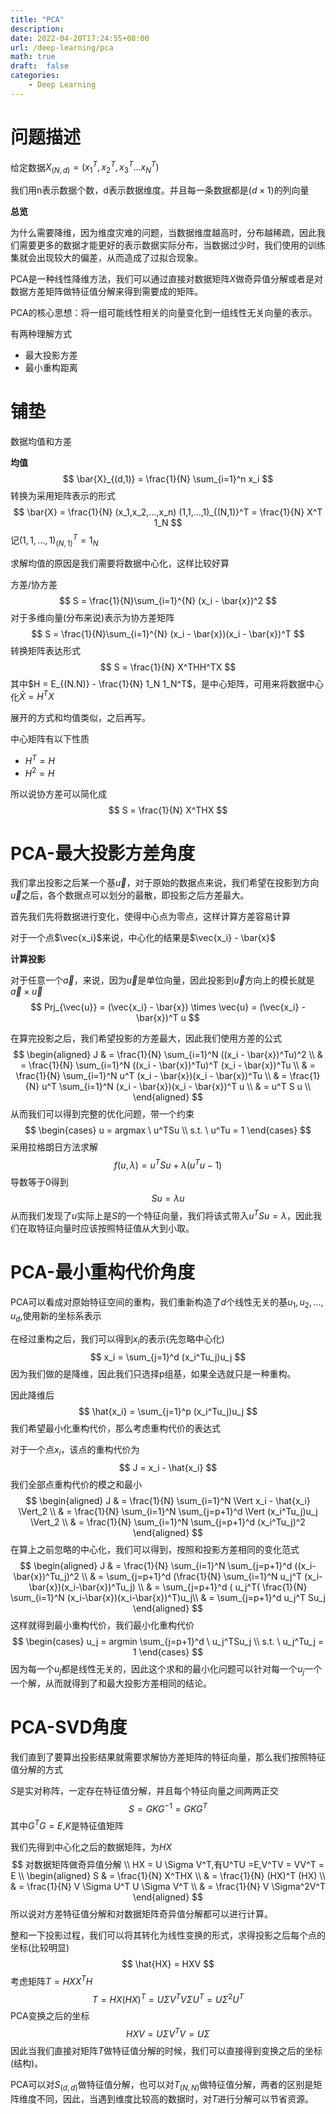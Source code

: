 ```yaml
---
title: "PCA"
description:
date: 2022-04-20T17:24:55+08:00
url: /deep-learning/pca
math: true
draft:  false
categories:
    - Deep Learning
---
```


# 问题描述

给定数据$X_{(N,d)} = ({x_1^T,x_2^T,x_3^T ... x_N^T})$

我们用n表示数据个数，d表示数据维度。并且每一条数据都是$(d \times 1)$的列向量

**总览**

为什么需要降维，因为维度灾难的问题，当数据维度越高时，分布越稀疏，因此我们需要更多的数据才能更好的表示数据实际分布，当数据过少时，我们使用的训练集就会出现较大的偏差，从而造成了过拟合现象。

PCA是一种线性降维方法，我们可以通过直接对数据矩阵$X$做奇异值分解或者是对数据方差矩阵做特征值分解来得到需要成的矩阵。

PCA的核心思想：将一组可能线性相关的向量变化到一组线性无关向量的表示。

有两种理解方式

- 最大投影方差
- 最小重构距离

# 铺垫

数据均值和方差

**均值**
$$
\bar{X}_{(d,1)} = \frac{1}{N} \sum_{i=1}^n x_i
$$
转换为采用矩阵表示的形式
$$
\bar{X} = \frac{1}{N} (x_1,x_2,...,x_n) (1,1,...,1)_{(N,1)}^T = \frac{1}{N} X^T 1_N
$$
记$(1,1,...,1)_{(N,1)}^T = 1_N$

求解均值的原因是我们需要将数据中心化，这样比较好算

方差/协方差
$$
S = \frac{1}{N}\sum_{i=1}^{N} (x_i - \bar{x})^2
$$
对于多维向量(分布来说)表示为协方差矩阵
$$
S = \frac{1}{N}\sum_{i=1}^{N} (x_i - \bar{x})(x_i - \bar{x})^T
$$
转换矩阵表达形式
$$
S = \frac{1}{N} X^THH^TX
$$
其中$H = E_{(N.N)} - \frac{1}{N} 1_N 1_N^T$，是中心矩阵，可用来将数据中心化$\bar{X} = H^TX$

展开的方式和均值类似，之后再写。

中心矩阵有以下性质

- $H^T = H$
- $H^2 = H$

所以说协方差可以简化成
$$
S = \frac{1}{N} X^THX
$$

# PCA-最大投影方差角度

我们拿出投影之后某一个基$\vec{u}$，对于原始的数据点来说，我们希望在投影到方向$\vec{u}$之后，各个数据点可以划分的最散，即投影之后方差最大。

首先我们先将数据进行变化，使得中心点为零点，这样计算方差容易计算 

对于一个点$\vec{x_i}$来说，中心化的结果是$\vec{x_i} - \bar{x}$

**计算投影**

对于任意一个$\vec{a}$，来说，因为$\vec{u}$是单位向量，因此投影到$\vec{u}$方向上的模长就是$\vec{a} \times \vec{u}$
$$
Prj_{\vec{u}} = (\vec{x_i} - \bar{x}) \times \vec{u} = (\vec{x_i} - \bar{x})^T u
$$


在算完投影之后，我们希望投影的方差最大，因此我们使用方差的公式
$$
\begin{aligned}
J & = \frac{1}{N} \sum_{i=1}^N ((x_i - \bar{x})^Tu)^2 \\
	& = \frac{1}{N} \sum_{i=1}^N  ((x_i - \bar{x})^Tu)^T (x_i - \bar{x})^Tu  \\
	& = \frac{1}{N} \sum_{i=1}^N u^T (x_i - \bar{x})(x_i - \bar{x})^Tu \\
	& = \frac{1}{N} u^T \sum_{i=1}^N (x_i - \bar{x})(x_i - \bar{x})^T u \\
	& = u^T S u \\
\end{aligned}
$$
从而我们可以得到完整的优化问题，带一个约束
$$
\begin{cases}
u = argmax \ u^TSu \\
 s.t. \ u^Tu = 1
 \end{cases}
$$
采用拉格朗日方法求解
$$
f(u,\lambda) = u^TSu + \lambda(u^Tu - 1)
$$
导数等于0得到
$$
Su = \lambda u
$$
从而我们发现了$u$实际上是$S$的一个特征向量，我们将该式带入$u^TSu = \lambda$，因此我们在取特征向量时应该按照特征值从大到小取。

# PCA-最小重构代价角度

 PCA可以看成对原始特征空间的重构，我们重新构造了$d$个线性无关的基$u_1,u_2,...,u_d$,使用新的坐标系表示

在经过重构之后，我们可以得到$x_i$的表示(先忽略中心化)
$$
x_i = \sum_{j=1}^d (x_i^Tu_j)u_j
$$
因为我们做的是降维，因此我们只选择p组基，如果全选就只是一种重构。

因此降维后
$$
\hat{x_i} = \sum_{j=1}^p (x_i^Tu_j)u_j
$$
我们希望最小化重构代价，那么考虑重构代价的表达式

对于一个点$x_i$，该点的重构代价为
$$
J = x_i - \hat{x_i}
$$
我们全部点重构代价的模之和最小
$$
\begin{aligned}
J & = \frac{1}{N} \sum_{i=1}^N \Vert x_i - \hat{x_i}  \Vert_2 \\
& = \frac{1}{N} \sum_{i=1}^N \sum_{j=p+1}^d \Vert (x_i^Tu_j)u_j \Vert_2 \\ 
& = \frac{1}{N} \sum_{i=1}^N \sum_{j=p+1}^d (x_i^Tu_j)^2
\end{aligned}
$$
在算上之前忽略的中心化，我们可以得到，按照和投影方差相同的变化范式
$$
\begin{aligned}
J & = \frac{1}{N} \sum_{i=1}^N \sum_{j=p+1}^d ((x_i-\bar{x})^Tu_j)^2 \\
& = \sum_{j=p+1}^d (\frac{1}{N} \sum_{i=1}^N u_j^T (x_i-\bar{x})(x_i-\bar{x})^Tu_j) \\
& = \sum_{j=p+1}^d ( u_j^T( \frac{1}{N} \sum_{i=1}^N (x_i-\bar{x})(x_i-\bar{x})^T)u_j\\
& = \sum_{j=p+1}^d u_j^T Su_j
\end{aligned}
$$
这样就得到最小重构代价，我们最小化重构代价
$$
\begin{cases}
u_j = argmin \sum_{j=p+1}^d \ u_j^TSu_j \\
 s.t. \ u_j^Tu_j = 1
 \end{cases}
$$
因为每一个$u_j$都是线性无关的，因此这个求和的最小化问题可以针对每一个$u_j$一个一个解，从而就得到了和最大投影方差相同的结论。

# PCA-SVD角度

我们直到了要算出投影结果就需要求解协方差矩阵的特征向量，那么我们按照特征值分解的方式

$S$是实对称阵，一定存在特征值分解，并且每个特征向量之间两两正交
$$
S = GKG^{-1} = GKG^T
$$
其中$G^TG =E$,$K$是特征值矩阵

我们先得到中心化之后的数据矩阵，为$HX$
$$
对数据矩阵做奇异值分解 \\
HX = U \Sigma V^T,有U^TU =E,V^TV = VV^T = E \\
\begin{aligned}
S & = \frac{1}{N} X^THX \\
 & = \frac{1}{N} (HX)^T (HX) \\
 & = \frac{1}{N} V \Sigma U^T U \Sigma V^T \\
 & = \frac{1}{N} V \Sigma^2V^T
\end{aligned}
$$
 所以说对方差特征值分解和对数据矩阵奇异值分解都可以进行计算。

 整和一下投影过程，我们可以将其转化为线性变换的形式，求得投影之后每个点的坐标(比较明显)
$$
\hat{HX} = HXV
$$
考虑矩阵$T = HX X^TH$
$$
T = HX(HX)^T = U \Sigma V^T V \Sigma U^T = U \Sigma^2 U^T
$$
PCA变换之后的坐标
$$
HXV =U \Sigma V^TV = U \Sigma
$$
因此当我们直接对矩阵$T$做特征值分解的时候，我们可以直接得到变换之后的坐标(结构)。

PCA可以对$S_{(d,d)}$做特征值分解，也可以对$T_{(N,N)}$做特征值分解，两者的区别是矩阵维度不同，因此，当遇到维度比较高的数据时，对$T$进行分解可以节省资源。





 